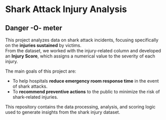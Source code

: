 
# Shark Attack Injury Analysis

## Danger -O- meter
This project analyzes data on shark attack incidents, focusing specifically on the **injuries sustained** by victims.  
From the dataset, we worked with the injury-related column and developed an **Injury Score**, which assigns a numerical value to the severity of each injury.  

The main goals of this project are:
- To help hospitals **reduce emergency room response time** in the event of shark attacks.  
- To **recommend preventive actions** to the public to minimize the risk of shark-related injuries.  

This repository contains the data processing, analysis, and scoring logic used to generate insights from the shark injury dataset.

